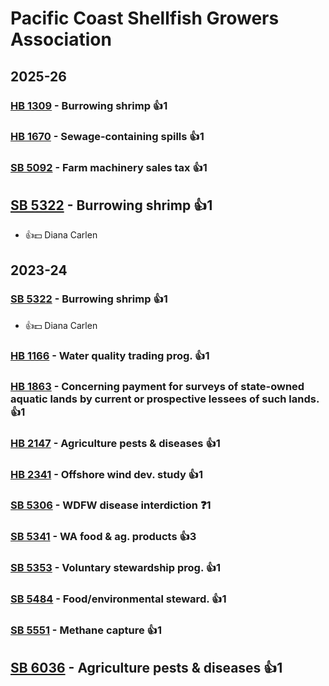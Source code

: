 # Pacific Coast Shellfish Growers Association
## 2025-26

### [HB 1309](/bill/2025-26/hb/1309/) - Burrowing shrimp 👍1  

### [HB 1670](/bill/2025-26/hb/1670/) - Sewage-containing spills 👍1  

### [SB 5092](/bill/2025-26/sb/5092/) - Farm machinery sales tax 👍1  

## [SB 5322](/bill/2025-26/sb/5322/) - Burrowing shrimp 👍1  
* 👍💵 Diana Carlen

## 2023-24

### [SB 5322](/bill/2023-24/sb/5322/) - Burrowing shrimp 👍1  
* 👍💵 Diana Carlen

### [HB 1166](/bill/2023-24/hb/1166/) - Water quality trading prog. 👍1  

### [HB 1863](/bill/2023-24/hb/1863/) - Concerning payment for surveys of state-owned aquatic lands by current or prospective lessees of such lands. 👍1  

### [HB 2147](/bill/2023-24/hb/2147/) - Agriculture pests & diseases 👍1  

### [HB 2341](/bill/2023-24/hb/2341/) - Offshore wind dev. study 👍1  

### [SB 5306](/bill/2023-24/sb/5306/) - WDFW disease interdiction   ❓1

### [SB 5341](/bill/2023-24/sb/5341/) - WA food & ag. products 👍3  

### [SB 5353](/bill/2023-24/sb/5353/) - Voluntary stewardship prog. 👍1  

### [SB 5484](/bill/2023-24/sb/5484/) - Food/environmental steward. 👍1  

### [SB 5551](/bill/2023-24/sb/5551/) - Methane capture 👍1  

## [SB 6036](/bill/2023-24/sb/6036/) - Agriculture pests & diseases 👍1  
